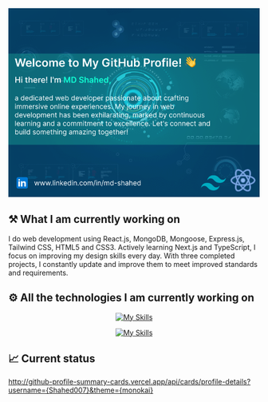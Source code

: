 <a href="www.linkedin.com/in/md-shahed">
<img  src="./images/bacground-image.png" alt="background image" />
</a>

## ⚒ What I am currently working on

I do web development using React.js, MongoDB, Mongoose, Express.js, Tailwind
CSS, HTML5 and CSS3. Actively learning Next.js and TypeScript, I focus on
improving my design skills every day. With three completed projects, I
constantly update and improve them to meet improved standards and requirements.

## ⚙ All the technologies I am currently working on

<p align="center">
  <a href="https://skillicons.dev">
    <img src="https://skillicons.dev/icons?i=react,js,express,mongodb,nodejs" alt="My Skills">
  </a>
</p>

<p align="center">
  <a href="https://skillicons.dev">
    <img src="https://skillicons.dev/icons?i=tailwind,html,css,github" alt="My Skills">
  </a>
</p>


## 📈 Current status

http://github-profile-summary-cards.vercel.app/api/cards/profile-details?username={Shahed007}&theme={monokai}
